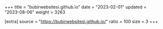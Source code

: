 +++
title = "bubirwebsitesi.github.io"
date = "2023-02-01"
updated = "2023-08-06"
weight = 3263

[extra]
source = "https://bubirwebsitesi.github.io/"
ratio = 100
size = 3
+++
